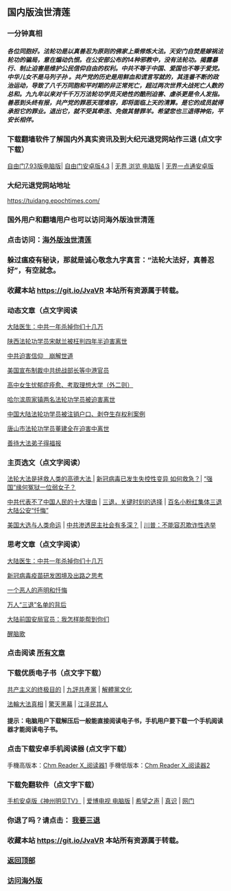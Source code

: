 ## 国内版浊世清莲 

### 一分钟真相

##### 各位同胞好。法轮功是以真善忍为原则的佛家上乘修炼大法。天安门自焚是嫁祸法轮功的骗局，意在煽动仇恨。在公安部公布的14种邪教中，没有法轮功。揭露暴行、制止迫害是维护公民信仰自由的权利。中共不等于中国、爱国也不等于爱党。中华儿女不是马列子孙 。共产党的历史是用鲜血和谎言写就的，其连番不断的政治运动，导致了八千万同胞和平时期的非正常死亡，超过两次世界大战死亡人数的总和。九九年以来对千千万万法轮功学员灭绝性的酷刑迫害、虐杀更是令人发指。善恶到头终有报，共产党的罪恶天理难容，即将面临上天的清算。是它的成员就得承担它的罪业。退出它，就不受其牵连、免做其替罪羊。希望您也三退得神佑，平安长相伴。

### 下载翻墙软件了解国内外真实资讯及到大纪元退党网站作三退 (点文字下载）

[自由门7.93版电脑版](https://github.com/Hongyu91/cecjy/files/5813257/fg793r.zip)|
[自由门安卓版4.3](https://github.com/Hongyu91/cecjy/files/5738124/website-fgm88.1.zip) |
[无界 浏览 电脑版](https://github.com/Hongyu91/cecjy/files/4312303/u1902.zip) |
[无界一点通安卓版](https://github.com/Hongyu91/cecjy/files/4367851/um.zip)

### 大纪元退党网站地址

https://tuidang.epochtimes.com/ 

### 国外用户和翻墙用户也可以访问海外版浊世清莲

### 点击访问：[海外版浊世清莲](https://github.com/Hongyu91/fqkzxy)

### 躲过瘟疫有秘诀，那就是诚心敬念九字真言：“法轮大法好，真善忍好”，有空就念。
 
### 收藏本站 https://git.io/JvaVR  本站所有资源属于转载。

### 动态文章（点文字阅读

[大陆医生：中共一年杀掉你们十几万](https://github.com/Hongyu91/cecjy/issues/1604#issue-787657635)

[陕西法轮功学员宋献兰被枉判四年半迫害离世](https://github.com/Hongyu91/cecjy/issues/1605#issue-787657956)

[中共迫害信仰　崩解世道](https://github.com/Hongyu91/cecjy/issues/1606#issue-787658329)

[美国宣布制裁中共统战部长等中港官员](https://github.com/Hongyu91/cecjy/issues/1555#issue-787373436)

[高中女生忧郁症痊愈、考取理想大学（外二则）](https://github.com/Hongyu91/cecjy/issues/1556#issue-787373890)

[哈尔滨周家镇两名法轮功学员被迫害离世](https://github.com/Hongyu91/cecjy/issues/1557#issue-787374394)

[中国大陆法轮功学员被注销户口、剥夺生存权利案例](https://github.com/Hongyu91/cecjy/issues/1552#issue-786746872)

[唐山市法轮功学员董建全在迫害中离世](https://github.com/Hongyu91/cecjy/issues/1539#issue-784011315)

[善待大法弟子得福报](https://github.com/Hongyu91/cecjy/issues/1553#issue-786749139)

### 主页选文（点文字阅读）

[法轮大法是拯救人类的高德大法 ](https://github.com/Hongyu91/cecjy/issues/523#issue-617201733) |
[新冠病毒已发生失控性变异 如何救急？](https://github.com/Hongyu91/cecjy/issues/1512#issue-777593532)|
[“强国”缘何冤狱一位弱女子？](https://github.com/Hongyu91/cecjy/issues/572#issue-62381122)

[中共代表不了中国人民的十大理由](https://github.com/Hongyu91/cecjy/issues/955#issue-692826586) |
[三退，关键时刻的选择](https://github.com/Hongyu91/cecjy/issues/1481#issue-774673822) |
[百名小粉红集体三退 大陆公安“忏悔”](https://github.com/Hongyu91/cecjy/issues/1484#issue-774839011)

[美国大选与人类命运](https://github.com/Hongyu91/cecjy/issues/1368#issue-757617281) |
[中共渗透民主社会有多深？](https://github.com/Hongyu91/cecjy/issues/1488#issue-774992479) |
[川普：不能容忍欺诈性选举](https://github.com/Hongyu91/cecjy/issues/1477#issue-774296705)

### 思考文章（点文字阅读）

[大陆医生：中共一年杀掉你们十几万](https://github.com/Hongyu91/cecjy/issues/1604#issue-787657635)

[新冠病毒疫苗研发困境及出路之思考](https://github.com/Hongyu91/cecjy/issues/1544#issue-784887496)

[一个恶人的声明和忏悔](https://github.com/Hongyu91/cecjy/issues/1545#issue-784891048)

[万人“三退”名单的背后](https://github.com/Hongyu91/cecjy/issues/1543#issue-784885675)

[大陆前国安局官员：我怎样能帮到你们](https://github.com/Hongyu91/cecjy/issues/1537#issue-783165616)

[醒脑歌](https://github.com/Hongyu91/cecjy/issues/1513#issue-777900786)

### 点击阅读 [所有文章](https://github.com/Hongyu91/cecjy/issues)

### 下载优质电子书（点文字下载）

[共产主义的终极目的](https://github.com/Hongyu91/cecjy/files/5112143/default.zip) |
[九評共產黨](https://github.com/Hongyu91/cecjy/files/4318129/default.zip) |
[解體黨文化](https://github.com/Hongyu91/cecjy/files/4318136/default.zip)

[法輪大法真相](https://github.com/Hongyu91/cecjy/files/4318121/default.zip) |
[驚天黑幕](https://github.com/Hongyu91/cecjy/files/4318143/default.zip) |
[江泽民其人](https://github.com/Hongyu91/cecjy/files/4318148/default.zip)

#### 提示：电脑用户下载解压后一般能直接阅读电子书，手机用户要下载一个手机阅读器才能阅读电子书。

### 点击下载安卓手机阅读器 (点文字下载）

手機高版本：[Chm Reader X_阅读器1](https://github.com/Hongyu91/cecjy/files/4318231/Chm.Reader.X_.com.zip)
手機低版本：[Chm Reader X_阅读器2](https://github.com/Hongyu91/cecjy/files/5695939/com.pdagate.chmreader.zip)

### 下载免翻软件（点文字下载）
[手机安卓版《神州明见TV》](https://github.com/Hongyu91/cecjy/files/5652324/TV_2.0.2019102301.zip) |
[爱博电视 电脑版](https://github.com/Hongyu91/cecjy/files/4312292/iPPOTV.zip) |
[希望之声](https://github.com/Hongyu91/cecjy/files/4496222/oHopea.zip) |
[真识](https://github.com/Hongyu91/cecjy/files/5614322/zhenshi.zip) |
[网门](https://github.com/odoor3/oo/blob/master/README.md)

### 你退了吗？请点击： [我要三退](https://github.com/Hongyu91/cecjy/issues/484#issue-611715749)

### 收藏本站 https://git.io/JvaVR  本站所有资源属于转载。

### [返回顶部](https://github.com/Hongyu91/cecjy)

### [访问海外版](https://github.com/Hongyu91/fqkzxy)

